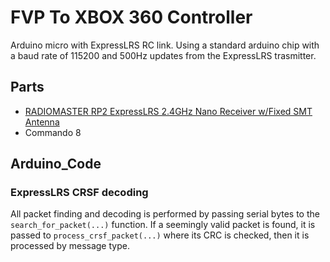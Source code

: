 # FVP To XBOX 360 Controller 
Arduino micro with ExpressLRS RC link. Using a standard arduino chip with a baud rate of 115200 and 500Hz updates from the ExpressLRS trasmitter.

## Parts
- [RADIOMASTER RP2 ExpressLRS 2.4GHz Nano Receiver w/Fixed SMT Antenna](https://www.amazon.com/RADIOMASTER-ExpressLRS-2-4GHz-Receiver-Antenna/dp/B0BKH4SM98/)
- Commando 8

## Arduino_Code
### ExpressLRS CRSF decoding
All packet finding and decoding is performed by passing serial bytes to the `search_for_packet(...)` function.
If a seemingly valid packet is found, it is passed to `process_crsf_packet(...)` where its CRC is checked, then it is processed by message type.

